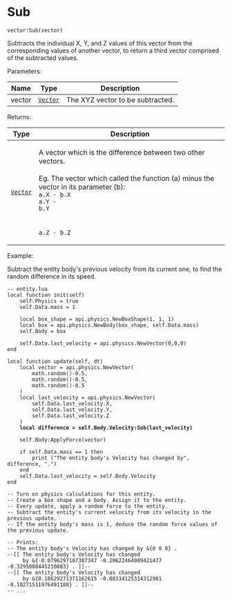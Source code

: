 # Sub

`vector:Sub(vector)`

Subtracts the individual X, Y, and Z values of this vector from the corresponding values of another vector, to return a third vector comprised of the subtracted values.



Parameters:

| Name   | Type            | Description                      |
| ------ | --------------- | -------------------------------- |
| vector | [`Vector`](../) | The XYZ vector to be subtracted. |

Returns:

| Type            | Description                                                                                                                                                                                                                                             |
| --------------- | ------------------------------------------------------------------------------------------------------------------------------------------------------------------------------------------------------------------------------------------------------- |
| [`Vector`](../) | <p>A vector which is the difference between two other vectors.<br><br>Eg. The vector which called the function (a) minus the vector in its parameter (b):<br><code>a.X - b.X</code><br><code>a.Y - b.Y</code><br> <br>  <br> <code>a.Z - b.Z</code></p> |



Example:

Subtract the entity body's previous velocity from its current one, to find the random difference in its speed.

<pre class="language-lua"><code class="lang-lua">-- entity.lua
local function init(self)
    self.Physics = true
    self.Data.mass = 1

    local box_shape = api.physics.NewBoxShape(1, 1, 1) 
    local box = api.physics.NewBody(box_shape, self.Data.mass)   
    self.Body = box
	
    self.Data.last_velocity = api.physics.NewVector(0,0,0)
end

local function update(self, dt)	
    local vector = api.physics.NewVector(
        math.random()-0.5, 
        math.random()-0.5, 
        math.random()-0.5
    )
    local last_velocity = api.physics.NewVector(
        self.Data.last_velocity.X,
        self.Data.last_velocity.Y,
        self.Data.last_velocity.Z
    )
<strong>    local difference = self.Body.Velocity:Sub(last_velocity)
</strong>    
    self.Body:ApplyForce(vector)
 
    if self.Data.mass == 1 then
		print ("The entity body's Velocity has changed by", difference, ".")
    end
    self.Data.last_velocity = self.Body.Velocity
end

-- Turn on physics calculations for this entity.
-- Create a box shape and a body. Assign it to the entity.
-- Every update, apply a random force to the entity.
-- Subtract the entity's current velocity from its velocity in the previous update.
-- If the entity body's mass is 1, deduce the random force values of the previous update.

-- Prints:
-- The entity body's Velocity has changed by &#x26;{0 0 0} .
--[[ The entity body's Velocity has changed 
     by &#x26;{-0.0796297187387347 -0.20622464089421477 -0.3295008445210883} . ]]--
--[[ The entity body's Velocity has changed 
     by &#x26;{0.18629271371162615 -0.08334125314312901 -0.10271511976491188} . ]]--
-- ...
</code></pre>
